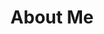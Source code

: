 ---
title: About Me 
type: page
sections:
  - block: resume-experience
    content:
      # The user's folder name in `content/authors/`
      username: ben
    design:
      # Hugo date format
      date_format: 'January 2006'
      # Education or Experience section first?
      is_education_first: false
---